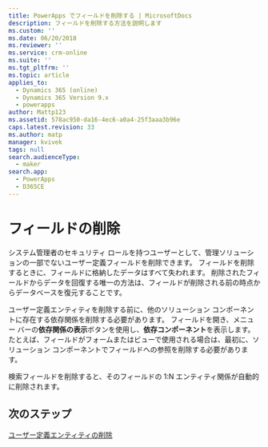 ```yaml
---
title: PowerApps でフィールドを削除する | MicrosoftDocs
description: フィールドを削除する方法を説明します
ms.custom: ''
ms.date: 06/20/2018
ms.reviewer: ''
ms.service: crm-online
ms.suite: ''
ms.tgt_pltfrm: ''
ms.topic: article
applies_to:
  - Dynamics 365 (online)
  - Dynamics 365 Version 9.x
  - powerapps
author: Mattp123
ms.assetid: 578ac950-da16-4ec6-a0a4-25f3aaa3b96e
caps.latest.revision: 33
ms.author: matp
manager: kvivek
tags: null
search.audienceType:
  - maker
search.app:
  - PowerApps
  - D365CE
---
```

# <a name="delete-fields"></a>フィールドの削除

<a name="BKMK_DeletingFields"></a>   
 
 システム管理者のセキュリティ ロールを持つユーザーとして、管理ソリューションの一部でないユーザー定義フィールドを削除できます。 フィールドを削除するときに、フィールドに格納したデータはすべて失われます。 削除されたフィールドからデータを回復する唯一の方法は、フィールドが削除される前の時点からデータベースを復元することです。  
  
 ユーザー定義エンティティを削除する前に、他のソリューション コンポーネントに存在する依存関係を削除する必要があります。 フィールドを開き、メニュー バーの**依存関係の表示**ボタンを使用し、**依存コンポーネント**を表示します。 たとえば、フィールドがフォームまたはビューで使用される場合は、最初に、ソリューション コンポーネントでフィールドへの参照を削除する必要があります。  
  
 検索フィールドを削除すると、そのフィールドの 1:N エンティティ関係が自動的に削除されます。  

 ## <a name="next-steps"></a>次のステップ

 [ユーザー定義エンティティの削除](data-platform-delete-entity.md)
